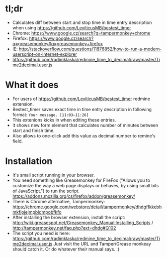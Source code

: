 # tl;dr
* Calculates diff between start and stop time in time entry description when using https://github.com/LeviticusMB/bestest_timer
* Chrome: https://www.google.cz/search?q=tampermonkey+chrome
* Firefox: https://www.google.cz/search?q=greasemonkey#q=greasemonkey+firefox
* IE: http://stackoverflow.com/questions/11876852/how-to-run-a-modern-userscript-on-internet-explorer
* https://github.com/radimklaska/redmine_time_to_decimal/raw/master/Time2decimal.user.js

# What it does
* For users of https://github.com/LeviticusMB/bestest_timer redmine extension.
* Bestest_timer saves exact time in time entry description in following format: `Your message. [11:03–11:26]`
* This extenions kicks in when editing these entries.
* It shows new form element that calculates number of minutes between start and finish time.
* Also allows to one-click add this value as decimal number to remine's field.

# Installation
* It's small script running in your browser.
* You need something like Greasemonkey for FireFox ("Allows you to customize the way a web page displays or behaves, by using small bits of JavaScript.") to run the script. https://addons.mozilla.org/cs/firefox/addon/greasemonkey/
* There is Chrome alternative, Tampermonkey: https://chrome.google.com/webstore/detail/tampermonkey/dhdgffkkebhmkfjojejmpbldmpobfkfo
* After installing the browser extension, install the script: http://wiki.greasespot.net/Greasemonkey_Manual:Installing_Scripts / http://tampermonkey.net/faq.php?ext=dhdg#Q102
* The script you need is here: https://github.com/radimklaska/redmine_time_to_decimal/raw/master/Time2decimal.user.js Just visit the URL and Tamper/Grease monkeay should catch it. Or do whatever their manual says. :)
